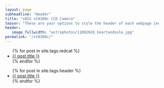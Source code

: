 ```yaml
---
layout: page
subheadline: "Header"
title: "sBIG st8300c CCD Camera"
teaser: "These are your options to style the header of each webpage individually. <em>Feeling Responsive</em> uses <a href='http://srobbin.com/jquery-plugins/backstretch/'>Backstretch by Scott Robin</a> to expand them from left to right. The width should be 1600 pixel or higher using a ratio like 16:9 or 21:9 or 2:1."
header:
   image_fullwidth: "astrophotos/11092020_heartandsole.jpg"
permalink: "/st8300c/"
---
```

<ul>
    {% for post in site.tags.redcat %}
    <li><a href="{{ site.url }}{{ site.baseurl }}{{ post.url }}">{{ post.title }}</a></li>
    {% endfor %}
</ul>
<ul>
    {% for post in site.tags.header %}
    <li><a href="{{ site.url }}{{ site.baseurl }}{{ post.url }}">{{ post.title }}</a></li>
    {% endfor %}
</ul>
